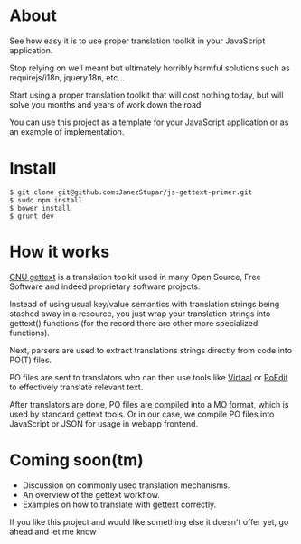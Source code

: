 # About
See how easy it is to use proper translation toolkit in your JavaScript application. 

Stop relying on well meant but ultimately horribly harmful solutions such as requirejs/i18n, jquery.18n, etc...

Start using a proper translation toolkit that will cost nothing today, but will solve you months and years of work down 
the road.

You can use this project as a template for your JavaScript application or as an example of implementation.

# Install
    $ git clone git@github.com:JanezStupar/js-gettext-primer.git
    $ sudo npm install
    $ bower install
    $ grunt dev
    
# How it works
[GNU gettext](https://www.gnu.org/software/gettext/) is a translation toolkit used in many Open Source, Free Software
and indeed proprietary software projects.

Instead of using usual key/value semantics with translation strings being stashed away in a resource, you just wrap your
translation strings into gettext() functions (for the record there are other more specialized functions).

Next, parsers are used to extract translations strings directly from code into PO(T) files.

PO files are sent to translators who can then use tools like [Virtaal](http://virtaal.translatehouse.org/) or [PoEdit](http://poedit.net/)
to effectively translate relevant text.

After translators are done, PO files are compiled into a MO format, which is used by standard gettext tools.
Or in our case, we compile PO files into JavaScript or JSON for usage in webapp frontend.
    
# Coming soon(tm)
* Discussion on commonly used translation mechanisms.
* An overview of the gettext workflow.
* Examples on how to translate with gettext correctly.

If you like this project and would like something else it doesn't offer yet, go ahead and let me know
